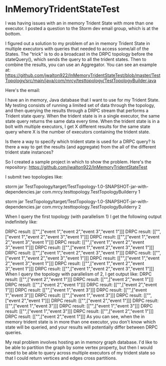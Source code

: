 InMemoryTridentStateTest
========================

I was having issues with an in memory Trident State with more than one executor. I posted a question to the Storm dev email group, which is at the bottom.

I figured out a solution to my problem of an in memory Trident State in multiple executors with queries that needed to access some/all of the States. The "trick" is to do a broadcast in the DRPC topology before the stateQuery(), which sends the query to all the trident states. Then to combine the results, you can use an Aggregator. You can see an example at: https://github.com/jwalton922/InMemoryTridentStateTest/blob/master/TestTopology/src/main/java/com/mrcy/testtopology/TestTopologyBuilder.java

Here's the email:

I have an in memory, Java database that I want to use for my Trident State. My testing consists of running a limited set of data through the topology, and then querying the results through a DRPC stream that performs a Trident state query.
When the trident state is in a single executor, the same state query returns the same data every time. When the trident state is in a bolt with multiple executors, I get X different results for the same state query where X is the number of executors containing the trident state.  

Is there a way to specify which trident state is used for a DRPC query? Is there a way to get the results (and aggregate) from the all of the different trident state instances?

So I created a sample project in which to show the problem. Here's the repository: https://github.com/jwalton922/InMemoryTridentStateTest

I submit two topologies like:

storm jar TestTopology/target/TestTopology-1.0-SNAPSHOT-jar-with-dependencies.jar com.mrcy.testtopology.TestTopologyBuilderry 1

storm jar TestTopology/target/TestTopology-1.0-SNAPSHOT-jar-with-dependencies.jar com.mrcy.testtopology.TestTopologyBuilderry 2

When I query the first topology (with parallelism 1) I get the following output indefinitely like:

DRPC result: [["",["event 1","event 2","event 3","event 1"]]]
DRPC result: [["",["event 1","event 2","event 3","event 1"]]]
DRPC result: [["",["event 1","event 2","event 3","event 1"]]]
DRPC result: [["",["event 1","event 2","event 3","event 1"]]]
DRPC result: [["",["event 1","event 2","event 3","event 1"]]]
DRPC result: [["",["event 1","event 2","event 3","event 1"]]]
DRPC result: [["",["event 1","event 2","event 3","event 1"]]]
DRPC result: [["",["event 1","event 2","event 3","event 1"]]]
DRPC result: [["",["event 1","event 2","event 3","event 1"]]]
DRPC result: [["",["event 1","event 2","event 3","event 1"]]]
When I query the topology with parallelism of 2, I get output like:
DRPC result: [["",["event 2","event 1"]]]
DRPC result: [["",["event 2","event 1"]]]
DRPC result: [["",["event 2","event 1"]]]
DRPC result: [["",["event 2","event 1"]]]
DRPC result: [["",["event 1","event 3"]]]
DRPC result: [["",["event 1","event 3"]]]
DRPC result: [["",["event 1","event 3"]]]
DRPC result: [["",["event 2","event 1"]]]
DRPC result: [["",["event 2","event 1"]]]
DRPC result: [["",["event 1","event 3"]]]
DRPC result: [["",["event 1","event 3"]]]
DRPC result: [["",["event 1","event 3"]]]
DRPC result: [["",["event 2","event 1"]]]
DRPC result: [["",["event 2","event 1"]]]
As you can see, when the in memory trident state is in more than one executor, you don't know which state will be queried, and your results will potentially differ between DRPC queries.

My real problem involves hosting an in memory graph database. I'd like to be able to partition the graph by some vertex property, but then I would need to be able to query across multiple executors of my trident state so that I could return vertices and edges cross partitions.   

